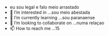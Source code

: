 - eu sou legal e falo meio arrastado
- 👀 I’m interested in ...sou meio abestada 
- 🌱 I’m currently learning ...sou paranaense
- 💞️ I’m looking to collaborate on ...numa relaçao 
- 📫 How to reach me ...15

<!---
erikamoraes28/erikamoraes28 is a ✨ special ✨ repository because its `README.md` (this file) appears on your GitHub profile.
You can click the Preview link to take a look at your changes.
--->
